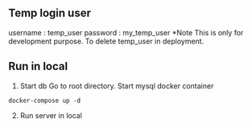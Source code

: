 ## Temp login user
username : temp_user
password : my_temp_user
*Note
This is only for development purpose.
To delete temp_user in deployment.

## Run in local

1. Start db
Go to root directory.
Start mysql docker container
```
docker-compose up -d
```

2. Run server in local
